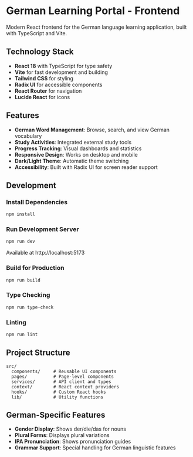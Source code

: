 # German Learning Portal - Frontend

Modern React frontend for the German language learning application, built with TypeScript and Vite.

## Technology Stack

- **React 18** with TypeScript for type safety
- **Vite** for fast development and building
- **Tailwind CSS** for styling
- **Radix UI** for accessible components
- **React Router** for navigation
- **Lucide React** for icons

## Features

- **German Word Management**: Browse, search, and view German vocabulary
- **Study Activities**: Integrated external study tools
- **Progress Tracking**: Visual dashboards and statistics
- **Responsive Design**: Works on desktop and mobile
- **Dark/Light Theme**: Automatic theme switching
- **Accessibility**: Built with Radix UI for screen reader support

## Development

### Install Dependencies

```sh
npm install
```

### Run Development Server

```sh
npm run dev
```

Available at http://localhost:5173

### Build for Production

```sh
npm run build
```

### Type Checking

```sh
npm run type-check
```

### Linting

```sh
npm run lint
```

## Project Structure

```
src/
  components/     # Reusable UI components
  pages/          # Page-level components
  services/       # API client and types
  context/        # React context providers
  hooks/          # Custom React hooks
  lib/            # Utility functions
```

## German-Specific Features

- **Gender Display**: Shows der/die/das for nouns
- **Plural Forms**: Displays plural variations
- **IPA Pronunciation**: Shows pronunciation guides
- **Grammar Support**: Special handling for German linguistic features
